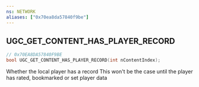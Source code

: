 ```yaml
---
ns: NETWORK
aliases: ["0x70ea8da57840f9be"]
---
```

## UGC_GET_CONTENT_HAS_PLAYER_RECORD

```c
// 0x70EA8DA57840F9BE
bool UGC_GET_CONTENT_HAS_PLAYER_RECORD(int nContentIndex);
```

Whether the local player has a record This won't be the case until the player has rated, bookmarked or set player data

